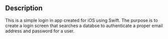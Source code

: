 ## Description
This is a simple login in app created for iOS
using Swift. The purpose is to create a login
screen that searches a databse to authenticate
a proper email address and password for a user.
